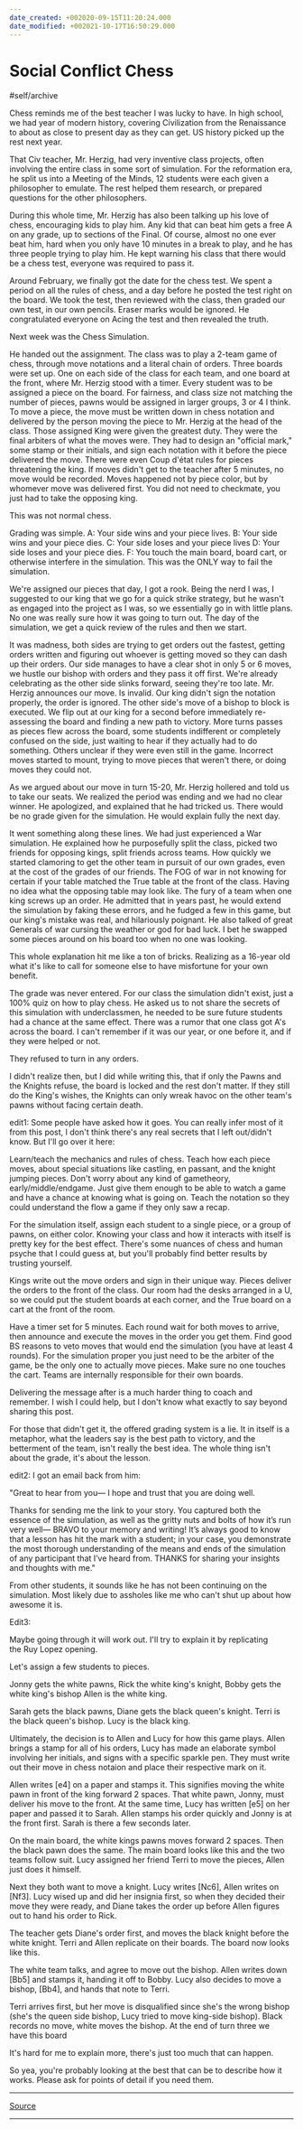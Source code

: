 ```yaml
---
date_created: +002020-09-15T11:20:24.000
date_modified: +002021-10-17T16:50:29.000
---
```


# Social Conflict Chess

#self/archive

Chess reminds me of the best teacher I was lucky to have. In high school, we had year of modern history, covering Civilization from the Renaissance to about as close to present day as they can get. US history picked up the rest next year.

That Civ teacher, Mr. Herzig, had very inventive class projects, often involving the entire class in some sort of simulation. For the reformation era, he split us into a Meeting of the Minds, 12 students were each given a philosopher to emulate. The rest helped them research, or prepared questions for the other philosophers.

During this whole time, Mr. Herzig has also been talking up his love of chess, encouraging kids to play him. Any kid that can beat him gets a free A on any grade, up to sections of the Final. Of course, almost no one ever beat him, hard when you only have 10 minutes in a break to play, and he has three people trying to play him. He kept warning his class that there would be a chess test, everyone was required to pass it.

Around February, we finally got the date for the chess test. We spent a period on all the rules of chess, and a day before he posted the test right on the board. We took the test, then reviewed with the class, then graded our own test, in our own pencils. Eraser marks would be ignored. He congratulated everyone on Acing the test and then revealed the truth.

Next week was the Chess Simulation.

He handed out the assignment. The class was to play a 2-team game of chess, through move notations and a literal chain of orders. Three boards were set up. One on each side of the class for each team, and one board at the front, where Mr. Herzig stood with a timer. Every student was to be assigned a piece on the board. For fairness, and class size not matching the number of pieces, pawns would be assigned in larger groups, 3 or 4 I think. To move a piece, the move must be written down in chess notation and delivered by the person moving the piece to Mr. Herzig at the head of the class. Those assigned King were given the greatest duty. They were the final arbiters of what the moves were. They had to design an "official mark," some stamp or their initials, and sign each notation with it before the piece delivered the move. There were even Coup d'état rules for pieces threatening the king. If moves didn't get to the teacher after 5 minutes, no move would be recorded. Moves happened not by piece color, but by whomever move was delivered first. You did not need to checkmate, you just had to take the opposing king.

This was not normal chess.

Grading was simple. A: Your side wins and your piece lives. B: Your side wins and your piece dies. C: Your side loses and your piece lives D: Your side loses and your piece dies. F: You touch the main board, board cart, or otherwise interfere in the simulation. This was the ONLY way to fail the simulation.

We're assigned our pieces that day, I got a rook. Being the nerd I was, I suggested to our king that we go for a quick strike strategy, but he wasn't as engaged into the project as I was, so we essentially go in with little plans. No one was really sure how it was going to turn out. The day of the simulation, we get a quick review of the rules and then we start.

It was madness, both sides are trying to get orders out the fastest, getting orders written and figuring out whoever is getting moved so they can dash up their orders. Our side manages to have a clear shot in only 5 or 6 moves, we hustle our bishop with orders and they pass it off first. We're already celebrating as the other side slinks forward, seeing they're too late. Mr. Herzig announces our move. Is invalid. Our king didn't sign the notation properly, the order is ignored. The other side's move of a bishop to block is executed. We flip out at our king for a second before immediately re-assessing the board and finding a new path to victory. More turns passes as pieces flew across the board, some students indifferent or completely confused on the side, just waiting to hear if they actually had to do something. Others unclear if they were even still in the game. Incorrect moves started to mount, trying to move pieces that weren't there, or doing moves they could not.

As we argued about our move in turn 15-20, Mr. Herzig hollered and told us to take our seats. We realized the period was ending and we had no clear winner. He apologized, and explained that he had tricked us. There would be no grade given for the simulation. He would explain fully the next day.

It went something along these lines. We had just experienced a War simulation. He explained how he purposefully split the class, picked two friends for opposing kings, split friends across teams. How quickly we started clamoring to get the other team in pursuit of our own grades, even at the cost of the grades of our friends. The FOG of war in not knowing for certain if your table matched the True table at the front of the class. Having no idea what the opposing table may look like. The fury of a team when one king screws up an order. He admitted that in years past, he would extend the simulation by faking these errors, and he fudged a few in this game, but our king's mistake was real, and hilariously poignant. He also talked of great Generals of war cursing the weather or god for bad luck. I bet he swapped some pieces around on his board too when no one was looking.

This whole explanation hit me like a ton of bricks. Realizing as a 16-year old what it's like to call for someone else to have misfortune for your own benefit.

The grade was never entered. For our class the simulation didn't exist, just a 100% quiz on how to play chess. He asked us to not share the secrets of this simulation with underclassmen, he needed to be sure future students had a chance at the same effect. There was a rumor that one class got A's across the board. I can't remember if it was our year, or one before it, and if they were helped or not.

They refused to turn in any orders.

I didn't realize then, but I did while writing this, that if only the Pawns and the Knights refuse, the board is locked and the rest don't matter. If they still do the King's wishes, the Knights can only wreak havoc on the other team's pawns without facing certain death.



edit1: Some people have asked how it goes. You can really infer most of it from this post, I don't think there's any real secrets that I left out/didn't know. But I'll go over it here:

Learn/teach the mechanics and rules of chess. Teach how each piece moves, about special situations like castling, en passant, and the knight jumping pieces. Don't worry about any kind of gametheory, early/middle/endgame. Just give them enough to be able to watch a game and have a chance at knowing what is going on. Teach the notation so they could understand the flow a game if they only saw a recap.

For the simulation itself, assign each student to a single piece, or a group of pawns, on either color. Knowing your class and how it interacts with itself is pretty key for the best effect. There's some nuances of chess and human psyche that I could guess at, but you'll probably find better results by trusting yourself.

Kings write out the move orders and sign in their unique way. Pieces deliver the orders to the front of the class. Our room had the desks arranged in a U, so we could put the student boards at each corner, and the True board on a cart at the front of the room.

Have a timer set for 5 minutes. Each round wait for both moves to arrive, then announce and execute the moves in the order you get them. Find good BS reasons to veto moves that would end the simulation (you have at least 4 rounds). For the simulation proper you just need to be the arbiter of the game, be the only one to actually move pieces. Make sure no one touches the cart. Teams are internally responsible for their own boards.

Delivering the message after is a much harder thing to coach and remember. I wish I could help, but I don't know what exactly to say beyond sharing this post.

For those that didn't get it, the offered grading system is a lie. It in itself is a metaphor, what the leaders say is the best path to victory, and the betterment of the team, isn't really the best idea. The whole thing isn't about the grade, it's about the lesson.



edit2: I got an email back from him:

"Great to hear from you— I hope and trust that you are doing well.

Thanks for sending me the link to your story. You captured both the essence of the simulation, as well as the gritty nuts and bolts of how it’s run very well— BRAVO to your memory and writing! It’s always good to know that a lesson has hit the mark with a student; in your case, you demonstrate the most thorough understanding of the means and ends of the simulation of any participant that I’ve heard from. THANKS for sharing your insights and thoughts with me."

From other students, it sounds like he has not been continuing on the simulation. Most likely due to assholes like me who can't shut up about how awesome it is.



Edit3:

Maybe going through it will work out. I'll try to explain it by replicating the Ruy Lopez opening.

Let's assign a few students to pieces.

Jonny gets the white pawns, Rick the white king's knight, Bobby gets the white king's bishop Allen is the white king.

Sarah gets the black pawns, Diane gets the black queen's knight. Terri is the black queen's bishop. Lucy is the black king.

Ultimately, the decision is to Allen and Lucy for how this game plays. Allen brings a stamp for all of his orders, Lucy has made an elaborate symbol involving her initials, and signs with a specific sparkle pen. They must write out their move in chess notaion and place their respective mark on it.

Allen writes [e4] on a paper and stamps it. This signifies moving the white pawn in front of the king forward 2 spaces. That white pawn, Jonny, must deliver his move to the front. At the same time, Lucy has written [e5] on her paper and passed it to Sarah. Allen stamps his order quickly and Jonny is at the front first. Sarah is there a few seconds later.

On the main board, the white kings pawns moves forward 2 spaces. Then the black pawn does the same. The main board looks like this and the two teams follow suit. Lucy assigned her friend Terri to move the pieces, Allen just does it himself.

Next they both want to move a knight. Lucy writes [Nc6], Allen writes on [Nf3]. Lucy wised up and did her insignia first, so when they decided their move they were ready, and Diane takes the order up before Allen figures out to hand his order to Rick.

The teacher gets Diane's order first, and moves the black knight before the white knight. Terri and Allen replicate on their boards. The board now looks like this.

The white team talks, and agree to move out the bishop. Allen writes down [Bb5] and stamps it, handing it off to Bobby. Lucy also decides to move a bishop, [Bb4], and hands that note to Terri.

Terri arrives first, but her move is disqualified since she's the wrong bishop (she's the queen side bishop, Lucy tried to move king-side bishop). Black records no move, white moves the bishop. At the end of turn three we have this board

It's hard for me to explain more, there's just too much that can happen.



So yea, you're probably looking at the best that can be to describe how it works. Please ask for points of detail if you need them.

---

[Source]

---

[Source]: https://www.reddit.com/r/occupywallstreet/comments/13gemx/social_conflict/c73rvo4/
